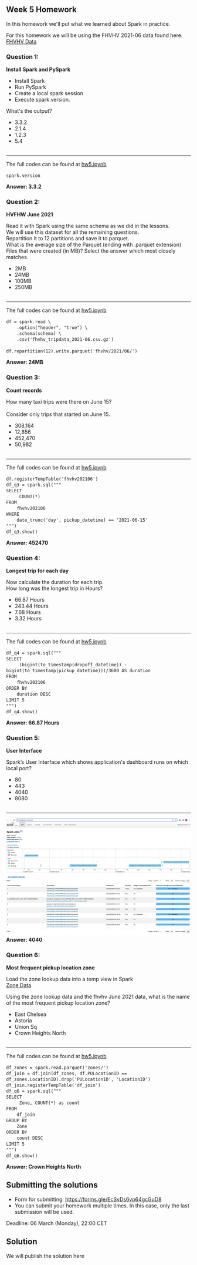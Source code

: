 ## Week 5 Homework 

In this homework we'll put what we learned about Spark in practice.

For this homework we will be using the FHVHV 2021-06 data found here. [FHVHV Data](https://github.com/DataTalksClub/nyc-tlc-data/releases/download/fhvhv/fhvhv_tripdata_2021-06.csv.gz )


### Question 1: 

**Install Spark and PySpark** 

- Install Spark
- Run PySpark
- Create a local spark session
- Execute spark.version.

What's the output?
- 3.3.2
- 2.1.4
- 1.2.3
- 5.4
</br></br>
--------------------------
The full codes can be found at [hw5.ipynb](hw5.ipynb)
```
spark.version
```
**Answer: 3.3.2**



### Question 2: 

**HVFHW June 2021**

Read it with Spark using the same schema as we did in the lessons.</br> 
We will use this dataset for all the remaining questions.</br>
Repartition it to 12 partitions and save it to parquet.</br>
What is the average size of the Parquet (ending with .parquet extension) Files that were created (in MB)? Select the answer which most closely matches.</br>


- 2MB
- 24MB
- 100MB
- 250MB
</br></br>
--------------------------
The full codes can be found at [hw5.ipynb](hw5.ipynb)
```
df = spark.read \
    .option("header", "true") \
    .schema(schema) \
    .csv('fhvhv_tripdata_2021-06.csv.gz')
    
df.repartition(12).write.parquet('fhvhv/2021/06/')
```
**Answer: 24MB**


### Question 3: 

**Count records**  

How many taxi trips were there on June 15?</br></br>
Consider only trips that started on June 15.</br>

- 308,164
- 12,856
- 452,470
- 50,982
</br></br>
--------------------------
The full codes can be found at [hw5.ipynb](hw5.ipynb)
```
df.registerTempTable('fhvhv202106')
df_q3 = spark.sql("""
SELECT 
     COUNT(*)
FROM
    fhvhv202106
WHERE
    date_trunc('day', pickup_datetime) == '2021-06-15'
""")
df_q3.show()
```
**Answer: 452470**

### Question 4: 

**Longest trip for each day**  

Now calculate the duration for each trip.</br>
How long was the longest trip in Hours?</br>

- 66.87 Hours
- 243.44 Hours
- 7.68 Hours
- 3.32 Hours
</br></br>
--------------------------
The full codes can be found at [hw5.ipynb](hw5.ipynb)
```
df_q4 = spark.sql("""
SELECT 
     (bigint(to_timestamp(dropoff_datetime)) - bigint(to_timestamp(pickup_datetime)))/3600 AS duration
FROM
    fhvhv202106
ORDER BY
    duration DESC
LIMIT 5
""")
df_q4.show()
```
**Answer: 66.87 Hours**

### Question 5: 

**User Interface**

 Spark’s User Interface which shows application's dashboard runs on which local port?</br>

- 80
- 443
- 4040
- 8080
</br></br>
--------------------------
![hw5-q5.png](./img/hw5-q5.png)
**Answer: 4040**

### Question 6: 

**Most frequent pickup location zone**

Load the zone lookup data into a temp view in Spark</br>
[Zone Data](https://github.com/DataTalksClub/nyc-tlc-data/releases/download/misc/taxi_zone_lookup.csv)</br>

Using the zone lookup data and the fhvhv June 2021 data, what is the name of the most frequent pickup location zone?</br>

- East Chelsea
- Astoria
- Union Sq
- Crown Heights North
</br></br>
--------------------------
The full codes can be found at [hw5.ipynb](hw5.ipynb)
```
df_zones = spark.read.parquet('zones/')
df_join = df.join(df_zones, df.PULocationID == df_zones.LocationID).drop('PULocationID', 'LocationID')
df_join.registerTempTable('df_join')
df_q6 = spark.sql("""
SELECT 
     Zone, COUNT(*) as count
FROM
    df_join
GROUP BY
    Zone
ORDER BY
    count DESC
LIMIT 5
""")
df_q6.show()
```
**Answer: Crown Heights North**


## Submitting the solutions

* Form for submitting: https://forms.gle/EcSvDs6vp64gcGuD8
* You can submit your homework multiple times. In this case, only the last submission will be used. 

Deadline: 06 March (Monday), 22:00 CET


## Solution

We will publish the solution here
